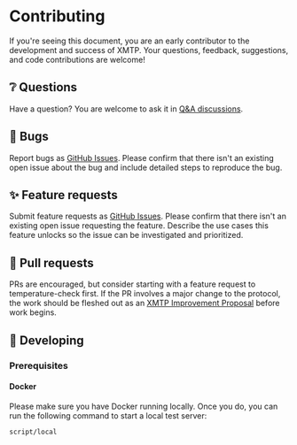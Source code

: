 # Contributing

If you're seeing this document, you are an early contributor to the development and success of XMTP. Your questions, feedback, suggestions, and code contributions are welcome!

## ❔ Questions

Have a question? You are welcome to ask it in [Q&A discussions](https://github.com/orgs/xmtp/discussions/categories/q-a).

## 🐞 Bugs

Report bugs as [GitHub Issues](https://github.com/xmtp/xmtp-android/issues/new?assignees=&labels=bug&template=bug_report.yml&title=Bug%3A+). Please confirm that there isn't an existing open issue about the bug and include detailed steps to reproduce the bug.

## ✨ Feature requests

Submit feature requests as [GitHub Issues](https://github.com/xmtp/xmtp-android/issues/new?assignees=&labels=enhancement&template=feature_request.yml&title=Feature+request%3A+). Please confirm that there isn't an existing open issue requesting the feature. Describe the use cases this feature unlocks so the issue can be investigated and prioritized.

## 🔀 Pull requests

PRs are encouraged, but consider starting with a feature request to temperature-check first. If the PR involves a major change to the protocol, the work should be fleshed out as an [XMTP Improvement Proposal](https://github.com/xmtp/XIPs/blob/main/XIPs/xip-0-purpose-process.md) before work begins.

## 🔧 Developing

### Prerequisites

#### Docker

Please make sure you have Docker running locally. Once you do, you can run the following command to start a local test server:

```sh
script/local
```
